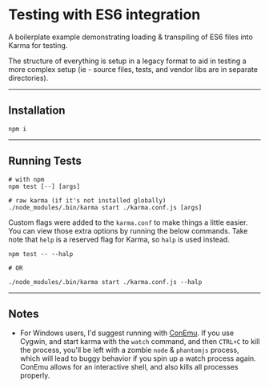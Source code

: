 # Testing with ES6 integration

A boilerplate example demonstrating loading & transpiling of ES6 files into
Karma for testing.

The structure of everything is setup in a legacy format to aid in testing a
more complex setup (ie - source files, tests, and vendor libs are in separate
directories).

---

## Installation

```
npm i
```

---

## Running Tests

```
# with npm
npm test [--] [args]

# raw karma (if it's not installed globally)
./node_modules/.bin/karma start ./karma.conf.js [args]
```

Custom flags were added to the `karma.conf` to make things a little easier. You
can view those extra options by running the below commands. Take note that `help`
is a reserved flag for Karma, so `halp` is used instead.

```
npm test -- --halp

# OR

./node_modules/.bin/karma start ./karma.conf.js --halp
```

---

## Notes

- For Windows users, I'd suggest running with [ConEmu](https://conemu.github.io/).
If you use Cygwin, and start karma with the `watch` command, and then `CTRL+C` to
kill the process, you'll be left with a zombie `node` & `phantomjs` process, which
will lead to buggy behavior if you spin up a watch process again. ConEmu allows
for an interactive shell, and also kills all processes properly.
